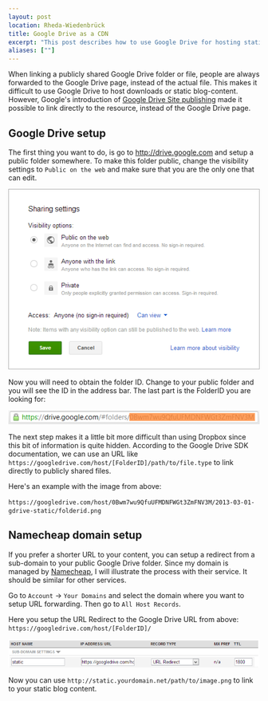 ```yaml
---
layout: post
location: Rheda-Wiedenbrück
title: Google Drive as a CDN
excerpt: "This post describes how to use Google Drive for hosting static content like images or downloads."
aliases: [""]
---
```


When linking a publicly shared Google Drive folder or file, people are always forwarded to the Google Drive page, instead of the actual file.
This makes it difficult to use Google Drive to host downloads or static blog-content. However, Google's introduction of [Google Drive Site publishing](http://googleappsdeveloper.blogspot.de/2012/11/announcing-google-drive-site-publishing.html) made it possible to link directly to the resource, instead of the Google Drive page. 

## Google Drive setup

The first thing you want to do, is go to <http://drive.google.com> and setup a public folder somewhere. 
To make this folder public, change the visibility settings to `Public on the web` and make sure that you are the only one that can edit.

![Sharing settings](/assets/images/posts/2013-03-01-gdrive-static/sharing-1.png)

Now you will need to obtain the folder ID. Change to your public folder and you will see the ID in the address bar. The last part is the FolderID you are looking for:

![FolderID](/assets/images/posts/2013-03-01-gdrive-static/folderid.png)

The next step makes it a little bit more difficult than using Dropbox since this bit of information is quite hidden. According to the Google Drive SDK documentation, we can use an URL like `https://googledrive.com/host/[FolderID]/path/to/file.type` to link directly to publicly shared files.

Here's an example with the image from above:  

`https://googledrive.com/host/0Bwm7wu9QfuUFMDNFWGt3ZmFNV3M/2013-03-01-gdrive-static/folderid.png`

## Namecheap domain setup

If you prefer a shorter URL to your content, you can setup a redirect from a sub-domain to your public Google Drive folder. Since my domain is managed by [Namecheap](http://namecheap.com), I will illustrate the process with their service. It should be similar for other services.

Go to `Account` -> `Your Domains` and select the domain where you want to setup URL forwarding. Then go to `All Host Records`.

Here you setup the URL Redirect to the Google Drive URL from above: `https://googledrive.com/host/[FolderID]/`

![Namecheap setup](/assets/images/posts/2013-03-01-gdrive-static/namecheap.png)

Now you can use `http://static.yourdomain.net/path/to/image.png` to link to your static blog content. 
